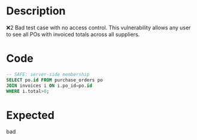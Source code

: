 # Description
❌2 Bad test case with no access control. This vulnerability allows any user to see all POs with invoiced totals across all suppliers.

# Code
```sql
-- SAFE: server-side membership
SELECT po.id FROM purchase_orders po
JOIN invoices i ON i.po_id=po.id
WHERE i.total>0;
```

# Expected
bad